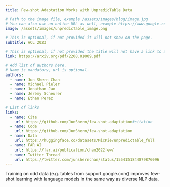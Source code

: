 ```yaml
---
title: Few-shot Adaptation Works with UnpredicTable Data

# Path to the image file, example /assets/images/blog/image.jpg
# You can also use an online URL as well, example https://www.google.com/image.jpg
image: /assets/images/unpredicTable_image.png

# This is optional, if not provided it will not show on the page.
subtitle: ACL 2023

# This is optional, if not provided the title will not have a link to anywhere
link: https://arxiv.org/pdf/2208.01009.pdf

# Add list of authors here.
# Name is mandatory, url is optional.
authors:
  - name: Jun Shern Chan
  - name: Michael Pieler
  - name: Jonathan Jao
  - name: Jérémy Scheurer
  - name: Ethan Perez

# List of links
links:
  - name: Cite
    url: https://github.com/JunShern/few-shot-adaptation#citation
  - name: Code
    url: https://github.com/JunShern/few-shot-adaptation
  - name: Data
    url: https://huggingface.co/datasets/MicPie/unpredictable_full
  - name: FAR AI
    url: https://far.ai/publication/chan2022few/
  - name: Twitter Thread
    url: https://twitter.com/junshernchan/status/1554151844879876096
---
```


<!--Abstract-->

Training on odd data (e.g. tables from support.google.com) improves few-shot learning with language models in the same way as diverse NLP data.
